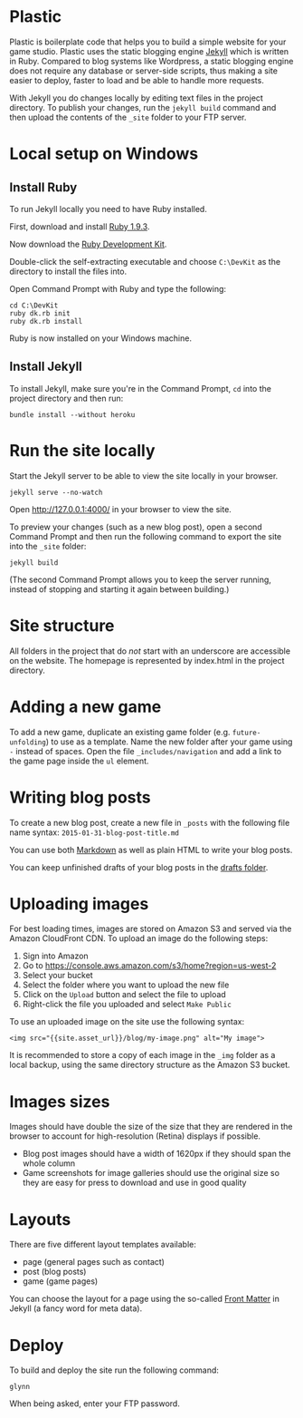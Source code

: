 Plastic
=======

Plastic is boilerplate code that helps you to build a simple website for your game studio. Plastic uses the static blogging engine [Jekyll](http://jekyllrb.com) which is written in Ruby. Compared to blog systems like Wordpress, a static blogging engine does not require any database or server-side scripts, thus making a site easier to deploy, faster to load and be able to handle more requests.

With Jekyll you do changes locally by editing text files in the project directory. To publish your changes, run the `jekyll build` command and then upload the contents of the `_site` folder to your FTP server.

# Local setup on Windows

## Install Ruby

To run Jekyll locally you need to have Ruby installed.

First, download and install [Ruby 1.9.3](http://dl.bintray.com/oneclick/rubyinstaller/rubyinstaller-1.9.3-p551.exe?direct).

Now download the [Ruby Development Kit](https://github.com/downloads/oneclick/rubyinstaller/DevKit-tdm-32-4.5.2-20111229-1559-sfx.exe
).

Double-click the self-extracting executable and choose `C:\DevKit` as the directory to install the files into.

Open Command Prompt with Ruby and type the following:

```
cd C:\DevKit
ruby dk.rb init
ruby dk.rb install
```

Ruby is now installed on your Windows machine.

## Install Jekyll

To install Jekyll, make sure you're in the Command Prompt, `cd` into the project directory and then run:

```
bundle install --without heroku
```

# Run the site locally

Start the Jekyll server to be able to view the site locally in your browser.

```
jekyll serve --no-watch
```

Open http://127.0.0.1:4000/ in your browser to view the site.

To preview your changes (such as a new blog post), open a second Command Prompt and then run the following command to export the site into the `_site` folder:

```
jekyll build
```

(The second Command Prompt allows you to keep the server running, instead of stopping and starting it again between building.)

# Site structure

All folders in the project that do _not_ start with an underscore are accessible on the website. 
The homepage is represented by index.html in the project directory.

# Adding a new game

To add a new game, duplicate an existing game folder (e.g. `future-unfolding`) to use as a template. Name the new folder after your game using `-` instead of spaces. Open the file `_includes/navigation` and add a link to the game page inside the `ul` element.

# Writing blog posts

To create a new blog post, create a new file in `_posts` with the following file name syntax: `2015-01-31-blog-post-title.md`

You can use both [Markdown](http://daringfireball.net/projects/markdown/syntax) as well as plain HTML to write your blog posts.

You can keep unfinished drafts of your blog posts in the [drafts folder](http://jekyllrb.com/docs/drafts/).

# Uploading images

For best loading times, images are stored on Amazon S3 and served via the Amazon CloudFront CDN. To upload an image do the following steps:

1. Sign into Amazon
2. Go to https://console.aws.amazon.com/s3/home?region=us-west-2
3. Select your bucket
4. Select the folder where you want to upload the new file
5. Click on the `Upload` button and select the file to upload
6. Right-click the file you uploaded and select `Make Public`

To use an uploaded image on the site use the following syntax:

```
<img src="{{site.asset_url}}/blog/my-image.png" alt="My image">
```

It is recommended to store a copy of each image in the `_img` folder as a local backup, using the same directory structure as the Amazon S3 bucket.

# Images sizes

Images should have double the size of the size that they are rendered in the browser to account for high-resolution (Retina) displays if possible.

* Blog post images should have a width of 1620px if they should span the whole column
* Game screenshots for image galleries should use the original size so they are easy for press to download and use in good quality 

# Layouts

There are five different layout templates available:

* page (general pages such as contact)
* post (blog posts)
* game (game pages)

You can choose the layout for a page using the so-called [Front Matter](http://jekyllrb.com/docs/frontmatter/) in Jekyll (a fancy word for meta data).

# Deploy

To build and deploy the site run the following command:

```
glynn
```

When being asked, enter your FTP password.